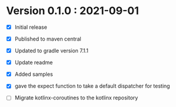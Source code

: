 # Version 0.1.0 : 2021-09-01
- [x] Initial release
- [x] Published to maven central
- [x] Updated to gradle version 7.1.1
- [x] Update readme
- [x] Added samples
- [x] gave the expect function to take a default dispatcher for testing
- [ ] Migrate kotlinx-coroutines to the kotlinx repository

